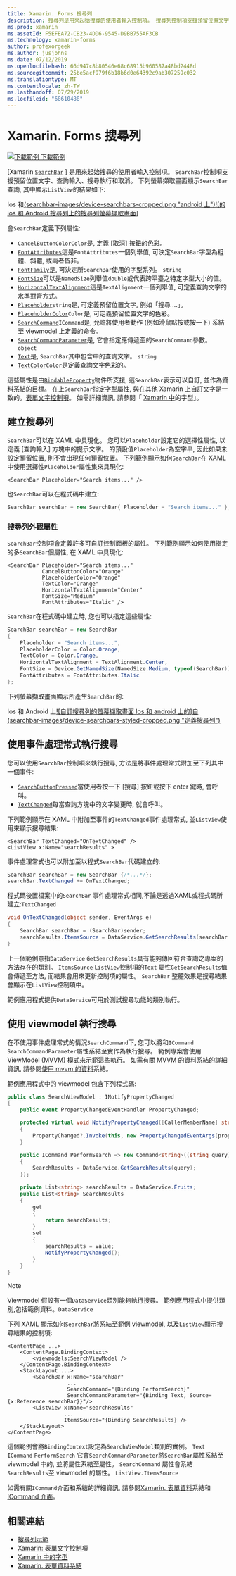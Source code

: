 ```yaml
---
title: Xamarin. Forms 搜尋列
description: 搜尋列是用來起始搜尋的使用者輸入控制項。 搜尋列控制項支援預留位置文字、查詢輸入、執行和取消。 本文說明如何在 XAML 和程式碼中使用搜尋列。
ms.prod: xamarin
ms.assetId: F5EFEA72-CB23-4DD6-9545-D9BB755AF3CB
ms.technology: xamarin-forms
author: profexorgeek
ms.author: jusjohns
ms.date: 07/12/2019
ms.openlocfilehash: 66d947c8b80546e68c68915b960587a48bd2448d
ms.sourcegitcommit: 25be5acf979f6b18b6d0e64392c9ab307259c032
ms.translationtype: MT
ms.contentlocale: zh-TW
ms.lasthandoff: 07/29/2019
ms.locfileid: "68610488"
---
```

# <a name="xamarinforms-searchbar"></a>Xamarin. Forms 搜尋列

[![下載範例](~/media/shared/download.png) 下載範例](https://github.com/xamarin/xamarin-forms-samples/tree/master/UserInterface/SearchBar)

[Xamarin [`SearchBar`](xref:Xamarin.Forms.SearchBar) ] 是用來起始搜尋的使用者輸入控制項。 `SearchBar`控制項支援預留位置文字、查詢輸入、搜尋執行和取消。 下列螢幕擷取畫面顯示`SearchBar`查詢, 其中顯示`ListView`的結果如下:

Ios 和[(searchbar-images/device-searchbars-cropped.png "android 上")![的 ios 和 Android 搜尋列上的搜尋列螢幕擷取畫面]](searchbar-images/device-searchbars.png#lightbox "IOS 和 Android 上的搜尋列")

會`SearchBar`定義下列屬性:

* [`CancelButtonColor`](xref:Xamarin.Forms.SearchBar.CancelButtonColor)`Color`是, 定義 [取消] 按鈕的色彩。
* [`FontAttributes`](xref:Xamarin.Forms.SearchBar.FontAttributes)這是`FontAttributes`一個列舉值, 可決定`SearchBar`字型為粗體、斜體, 或兩者皆非。
* [`FontFamily`](xref:Xamarin.Forms.SearchBar.FontFamily)是, 可決定所`SearchBar`使用的字型系列。 `string`
* [`FontSize`](xref:Xamarin.Forms.SearchBar.FontSize)可以是`NamedSize`列舉值`double`或代表跨平臺之特定字型大小的值。
* [`HorizontalTextAlignment`](xref:Xamarin.Forms.SearchBar.HorizontalTextAlignment)這是`TextAlignment`一個列舉值, 可定義查詢文字的水準對齊方式。
* [`Placeholder`](xref:Xamarin.Forms.SearchBar.Placeholder)`string`是, 可定義預留位置文字, 例如「搜尋 ...」。
* [`PlaceholderColor`](xref:Xamarin.Forms.SearchBar.PlaceholderColor)`Color`是, 可定義預留位置文字的色彩。
* [`SearchCommand`](xref:Xamarin.Forms.SearchBar.SearchCommand)`ICommand`是, 允許將使用者動作 (例如滑鼠點按或按一下) 系結至 viewmodel 上定義的命令。
* [`SearchCommandParameter`](xref:Xamarin.Forms.SearchBar.SearchCommandParameter)是, 它會指定應傳遞至的`SearchCommand`參數。 `object`
* [`Text`](xref:Xamarin.Forms.SearchBar.Text)是, `SearchBar`其中包含中的查詢文字。 `string`
* [`TextColor`](xref:Xamarin.Forms.SearchBar.TextColor)`Color`是定義查詢文字色彩的。

這些屬性是由[`BindableProperty`](xref:Xamarin.Forms.BindableProperty)物件所支援, 這`SearchBar`表示可以自訂, 並作為資料系結的目標。 在上`SearchBar`指定字型屬性, 與在其他 Xamarin 上自訂文字是一致的。[表單文字控制項](~/xamarin-forms/user-interface/text/index.md)。 如需詳細資訊, 請參閱「 [Xamarin 中](~/xamarin-forms/user-interface/text/fonts.md)的字型」。

## <a name="create-a-searchbar"></a>建立搜尋列

`SearchBar`可以在 XAML 中具現化。 您可以`Placeholder`設定它的選擇性屬性, 以定義 [查詢輸入] 方塊中的提示文字。 的預設值`Placeholder`為空字串, 因此如果未設定預留位置, 則不會出現任何預留位置。 下列範例顯示如何`SearchBar`在 XAML 中使用選擇性`Placeholder`屬性集來具現化:

```xaml
<SearchBar Placeholder="Search items..." />
```

也`SearchBar`可以在程式碼中建立:

```csharp
SearchBar searchBar = new SearchBar{ Placeholder = "Search items..." };
```

### <a name="searchbar-appearance-properties"></a>搜尋列外觀屬性

`SearchBar`控制項會定義許多可自訂控制面板的屬性。 下列範例顯示如何使用指定的多`SearchBar`個屬性, 在 XAML 中具現化:

```xaml
<SearchBar Placeholder="Search items..."
           CancelButtonColor="Orange"
           PlaceholderColor="Orange"
           TextColor="Orange"
           HorizontalTextAlignment="Center"
           FontSize="Medium"
           FontAttributes="Italic" />
```

`SearchBar`在程式碼中建立時, 您也可以指定這些屬性:

```csharp
SearchBar searchBar = new SearchBar
{
    Placeholder = "Search items...",
    PlaceholderColor = Color.Orange,
    TextColor = Color.Orange,
    HorizontalTextAlignment = TextAlignment.Center,
    FontSize = Device.GetNamedSize(NamedSize.Medium, typeof(SearchBar)),
    FontAttributes = FontAttributes.Italic
};
```

下列螢幕擷取畫面顯示所產生`SearchBar`的:

Ios 和 Android 上[![自訂搜尋列的螢幕擷取畫面 Ios 和 android 上的]自(searchbar-images/device-searchbars-styled-cropped.png "定義搜尋列")](searchbar-images/device-searchbars-styled.png#lightbox "IOS 和 Android 上的自訂搜尋列")

## <a name="perform-a-search-with-event-handlers"></a>使用事件處理常式執行搜尋

您可以使用`SearchBar`控制項來執行搜尋, 方法是將事件處理常式附加至下列其中一個事件:

* [`SearchButtonPressed`](xref:Xamarin.Forms.SearchBar.SearchButtonPressed)當使用者按一下 [搜尋] 按鈕或按下 enter 鍵時, 會呼叫。
* [`TextChanged`](xref:Xamarin.Forms.SearchBar.TextChanged)每當查詢方塊中的文字變更時, 就會呼叫。

下列範例顯示在 XAML 中附加至事件的`TextChanged`事件處理常式, 並`ListView`使用來顯示搜尋結果:

```xaml
<SearchBar TextChanged="OnTextChanged" />
<ListView x:Name="searchResults" >
```

事件處理常式也可以附加至以程式`SearchBar`代碼建立的:

```csharp
SearchBar searchBar = new SearchBar {/*...*/};
searchBar.TextChanged += OnTextChanged;
```

程式碼後置檔案中的`SearchBar` 事件處理常式相同,不論是透過XAML或程式碼所建立:`TextChanged`

```csharp
void OnTextChanged(object sender, EventArgs e)
{
    SearchBar searchBar = (SearchBar)sender;
    searchResults.ItemsSource = DataService.GetSearchResults(searchBar.Text);
}
```

上一個範例意指`DataService` `GetSearchResults`具有能夠傳回符合查詢之專案的方法存在的類別。 `ItemsSource` `ListView`控制項的`Text` 屬性`GetSearchResults`值會傳遞至方法, 而結果會用來更新控制項的屬性。 `SearchBar` 整體效果是搜尋結果會顯示在`ListView`控制項中。

範例應用程式提供`DataService`可用於測試搜尋功能的類別執行。

## <a name="perform-a-search-using-a-viewmodel"></a>使用 viewmodel 執行搜尋

在不使用事件處理常式的情況`SearchCommand`下, 您可以將和`ICommand` `SearchCommandParameter`屬性系結至實作為執行搜尋。 範例專案會使用 ViewModel (MVVM) 模式來示範這些執行。 如需有關 MVVM 的資料系結的詳細資訊, 請參閱[使用 mvvm 的資料](~/xamarin-forms/xaml/xaml-basics/data-bindings-to-mvvm.md)系結。

範例應用程式中的 viewmodel 包含下列程式碼:

```csharp
public class SearchViewModel : INotifyPropertyChanged
{
    public event PropertyChangedEventHandler PropertyChanged;

    protected virtual void NotifyPropertyChanged([CallerMemberName] string propertyName = "")
    {
        PropertyChanged?.Invoke(this, new PropertyChangedEventArgs(propertyName));
    }

    public ICommand PerformSearch => new Command<string>((string query) =>
    {
        SearchResults = DataService.GetSearchResults(query);
    });

    private List<string> searchResults = DataService.Fruits;
    public List<string> SearchResults
    {
        get
        {
            return searchResults;
        }
        set
        {
            searchResults = value;
            NotifyPropertyChanged();
        }
    }
}
```

> [!NOTE]
> Viewmodel 假設有一個`DataService`類別能夠執行搜尋。 範例應用程式中提供類別,包括範例資料。`DataService`

下列 XAML 顯示如何`SearchBar`將系結至範例 viewmodel, 以及`ListView`顯示搜尋結果的控制項:

```xaml
<ContentPage ...>
    <ContentPage.BindingContext>
        <viewmodels:SearchViewModel />
    </ContentPage.BindingContext>
    <StackLayout ...>
        <SearchBar x:Name="searchBar"
                   ...
                   SearchCommand="{Binding PerformSearch}"
                   SearchCommandParameter="{Binding Text, Source={x:Reference searchBar}}"/>
        <ListView x:Name="searchResults"
                  ...
                  ItemsSource="{Binding SearchResults} />
    </StackLayout>
</ContentPage>
```

這個範例會將`BindingContext`設定為`SearchViewModel`類別的實例。 `Text` `ICommand` `PerformSearch` 它會`SearchCommandParameter`將`SearchBar`屬性系結至 viewmodel 中的, 並將屬性系結至屬性。 `SearchCommand` 屬性會系結`SearchResults`至 viewmodel 的屬性。 `ListView.ItemsSource`

如需有關`ICommand`介面和系結的詳細資訊, 請參閱[Xamarin. 表單資料](~/xamarin-forms/app-fundamentals/data-binding/index.md)系結和[ICommand 介面](~/xamarin-forms/app-fundamentals/data-binding/commanding.md)。

## <a name="related-links"></a>相關連結

* [搜尋列示範](https://github.com/xamarin/xamarin-forms-samples/tree/master/UserInterface/SearchBar)
* [Xamarin: 表單文字控制項](~/xamarin-forms/user-interface/text/index.md)
* [Xamarin 中的字型](~/xamarin-forms/user-interface/text/fonts.md)
* [Xamarin. 表單資料系結](~/xamarin-forms/app-fundamentals/data-binding/index.md)
